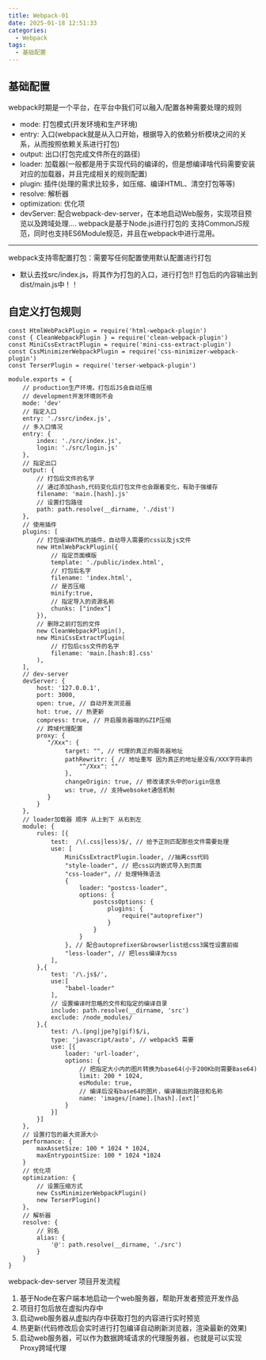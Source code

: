 ```yaml
---
title: Webpack-01
date: 2025-01-18 12:51:33
categories:
  - Webpack
tags: 
  - 基础配置
---
```


## 基础配置
webpack时期是一个平台，在平台中我们可以融入/配置各种需要处理的规则
- mode: 打包模式(开发环境和生产环境)
- entry: 入口(webpack就是从入口开始，根据导入的依赖分析模块之间的关系，从而按照依赖关系进行打包)
- output: 出口(打包完成文件所在的路径)
- loader: 加载器(一般都是用于实现代码的编译的，但是想编译啥代码需要安装对应的加载器，并且完成相关的规则配置)
- plugin: 插件(处理的需求比较多，如压缩、编译HTML、清空打包等等)
- resolve: 解析器
- optimization: 优化项
- devServer: 配合webpack-dev-server，在本地启动Web服务，实现项目预览以及跨域处理....
webpack是基于Node.js进行打包的
支持CommonJS规范，同时也支持ES6Module规范，并且在webpack中进行混用。

-----

webpack支持零配置打包：需要写任何配置使用默认配置进行打包
- 默认去找src/index.js，将其作为打包的入口，进行打包!! 打包后的内容输出到dist/main.js中！！

## 自定义打包规则
```
const HtmlWebPackPlugin = require('html-webpack-plugin')
const { CleanWebpackPlugin } = require('clean-webpack-plugin')
const MiniCssExtractPlugin = require('mini-css-extract-plugin')
const CssMinimizerWebpackPlugin = require('css-minimizer-webpack-plugin')
const TerserPlugin = require('terser-webpack-plugin')

module.exports = {
    // production生产环境，打包后JS会自动压缩
    // development开发环境则不会
    mode: 'dev'
    // 指定入口
    entry: './ssrc/index.js',
    // 多入口情况
    entry: {
        index: './src/index.js',
        login: './src/login.js'
    },
    // 指定出口
    output: {
        // 打包后文件的名字
        // 通过添加hash,代码变化后打包文件也会跟着变化，有助于强缓存
        filename: 'main.[hash].js'
        // 设置打包路径
        path: path.resolve(__dirname, './dist')
    },
    // 使用插件
    plugins: [
        // 打包编译HTML的插件，自动导入需要的css以及js文件
        new HtmlWebPackPlugin({
            // 指定页面模版
            template: './public/index.html',
            // 打包后名字
            filename: 'index.html',
            // 是否压缩
            minify:true,
            // 指定导入的资源名称
            chunks: ["index"]
        }),
        // 删除之前打包的文件
        new CleanWebpackPlugin(),
        new MiniCssExtractPlugin(
            // 打包后css文件的名字
            filename: 'main.[hash:8].css'
        ),
    ],
    // dev-server
    devServer: {
        host: '127.0.0.1',
        port: 3000,
        open: true, // 自动开发浏览器
        hot: true, // 热更新
        compress: true, // 开启服务器端的GZIP压缩
        // 跨域代理配置
        proxy: {
           "/Xxx": {
                target: "", // 代理的真正的服务器地址
                pathRewritr: { // 地址重写 因为真正的地址是没有/XXX字符串的
                    "^/Xxx": ""
                },
                changeOrigin: true, // 修改请求头中的origin信息
                ws: true, // 支持websoket通信机制
           } 
        } 
    },
    // loader加载器 顺序 从上到下 从右到左
    module: {
        rules: [{
            test:  /\(.css|less)$/, // 给予正则匹配那些文件需要处理
            use: [
                MiniCssExtractPlugin.loader, //抽离css代码
                "style-loader", // 把css以内嵌式导入到页面
                "css-loader", // 处理特殊语法
                {
                    loader: "postcss-loader",
                    options: {
                        postcssOptions: {
                            plugins: {
                                require("autoprefixer")
                            }
                        }
                    }
                }, // 配合autoprefixer&browserlist给css3属性设置前缀
                "less-loader", // 把less编译为css
            ],
        },{
            test: '/\.js$/',
            use:[
                "babel-loader"
            ],
            // 设置编译时忽略的文件和指定的编译目录
            include: path.resolve(__dirname, 'src')
            exclude: /node_modules/
        },{
            test: /\.(png|jpe?g|gif)$/i,
            type: 'javascript/auto', // webpack5 需要
            use: [{
                loader: 'url-loader',
                options: {
                    // 把指定大小内的图片转换为base64(小于200Kb则需要Base64)
                    limit: 200 * 1024,
                    esModule: true,
                    // 编译后没有base64的图片，编译输出的路径和名称
                    name: 'images/[name].[hash].[ext]'
                }
            }]
        }]
    },
    // 设置打包的最大资源大小
    performance: {
        maxAssetSize: 100 * 1024 * 1024,
        maxEntrypointSize: 100 * 1024 *1024
    }
    // 优化项
    optimization: {
        // 设置压缩方式
        new CssMinimizerWebpackPlugin()
        new TerserPlugin()
    },
    // 解析器
    resolve: {
        // 别名
        alias: {
            '@': path.resolve(__dirname, './src')
        }
    }
}
```

webpack-dev-server 项目开发流程
1. 基于Node在客户端本地启动一个web服务器，帮助开发者预览开发作品
2. 项目打包后放在虚拟内存中
3. 启动web服务器从虚拟内存中获取打包的内容进行实时预览
4. 热更新(代码修改后会实时进行打包编译自动刷新浏览器，渲染最新的效果)
5. 启动web服务器，可以作为数据跨域请求的代理服务器，也就是可以实现Proxy跨域代理



